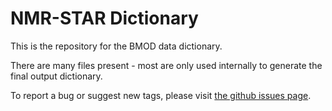 # NMR-STAR Dictionary

This is the repository for the BMOD data dictionary.

There are many files present - most are only used internally to generate the final output dictionary.

To report a bug or suggest new tags, please visit
[the github issues page](https://github.com/uwbmrb/nmr-star-dictionary/issues).
